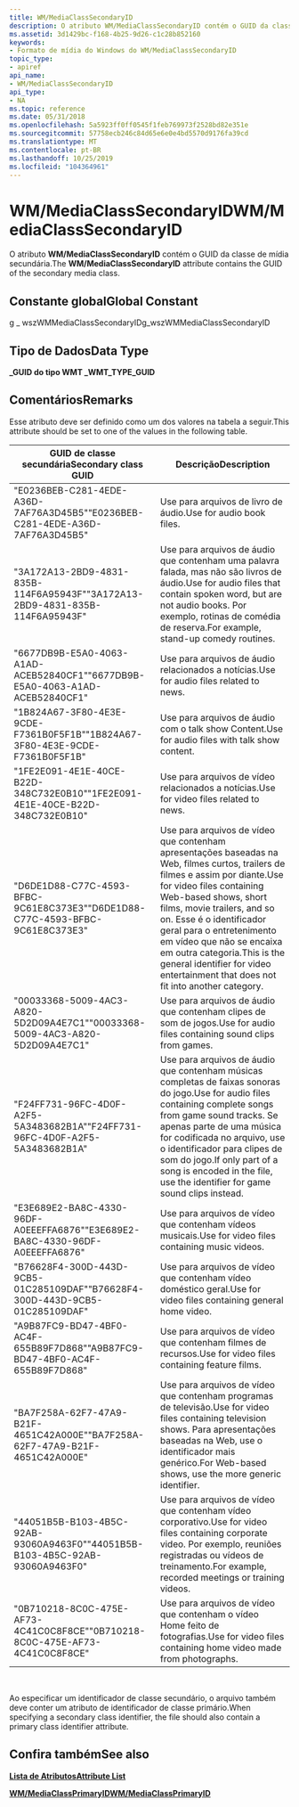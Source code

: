 ```yaml
---
title: WM/MediaClassSecondaryID
description: O atributo WM/MediaClassSecondaryID contém o GUID da classe de mídia secundária.
ms.assetid: 3d1429bc-f168-4b25-9d26-c1c28b852160
keywords:
- Formato de mídia do Windows do WM/MediaClassSecondaryID
topic_type:
- apiref
api_name:
- WM/MediaClassSecondaryID
api_type:
- NA
ms.topic: reference
ms.date: 05/31/2018
ms.openlocfilehash: 5a5923ff0ff0545f1feb769973f2528bd82e351e
ms.sourcegitcommit: 57758ecb246c84d65e6e0e4bd5570d9176fa39cd
ms.translationtype: MT
ms.contentlocale: pt-BR
ms.lasthandoff: 10/25/2019
ms.locfileid: "104364961"
---
```

# <a name="wmmediaclasssecondaryid"></a><span data-ttu-id="4290f-104">WM/MediaClassSecondaryID</span><span class="sxs-lookup"><span data-stu-id="4290f-104">WM/MediaClassSecondaryID</span></span>

<span data-ttu-id="4290f-105">O atributo **WM/MediaClassSecondaryID** contém o GUID da classe de mídia secundária.</span><span class="sxs-lookup"><span data-stu-id="4290f-105">The **WM/MediaClassSecondaryID** attribute contains the GUID of the secondary media class.</span></span>

## <a name="global-constant"></a><span data-ttu-id="4290f-106">Constante global</span><span class="sxs-lookup"><span data-stu-id="4290f-106">Global Constant</span></span>

<span data-ttu-id="4290f-107">g \_ wszWMMediaClassSecondaryID</span><span class="sxs-lookup"><span data-stu-id="4290f-107">g\_wszWMMediaClassSecondaryID</span></span>

## <a name="data-type"></a><span data-ttu-id="4290f-108">Tipo de Dados</span><span class="sxs-lookup"><span data-stu-id="4290f-108">Data Type</span></span>

<span data-ttu-id="4290f-109">**\_GUID do tipo WMT \_**</span><span class="sxs-lookup"><span data-stu-id="4290f-109">**WMT\_TYPE\_GUID**</span></span>

## <a name="remarks"></a><span data-ttu-id="4290f-110">Comentários</span><span class="sxs-lookup"><span data-stu-id="4290f-110">Remarks</span></span>

<span data-ttu-id="4290f-111">Esse atributo deve ser definido como um dos valores na tabela a seguir.</span><span class="sxs-lookup"><span data-stu-id="4290f-111">This attribute should be set to one of the values in the following table.</span></span>



| <span data-ttu-id="4290f-112">GUID de classe secundária</span><span class="sxs-lookup"><span data-stu-id="4290f-112">Secondary class GUID</span></span>                   | <span data-ttu-id="4290f-113">Descrição</span><span class="sxs-lookup"><span data-stu-id="4290f-113">Description</span></span>                                                                                                                                                                             |
|----------------------------------------|-----------------------------------------------------------------------------------------------------------------------------------------------------------------------------------------|
| <span data-ttu-id="4290f-114">"E0236BEB-C281-4EDE-A36D-7AF76A3D45B5"</span><span class="sxs-lookup"><span data-stu-id="4290f-114">"E0236BEB-C281-4EDE-A36D-7AF76A3D45B5"</span></span> | <span data-ttu-id="4290f-115">Use para arquivos de livro de áudio.</span><span class="sxs-lookup"><span data-stu-id="4290f-115">Use for audio book files.</span></span>                                                                                                                                                               |
| <span data-ttu-id="4290f-116">"3A172A13-2BD9-4831-835B-114F6A95943F"</span><span class="sxs-lookup"><span data-stu-id="4290f-116">"3A172A13-2BD9-4831-835B-114F6A95943F"</span></span> | <span data-ttu-id="4290f-117">Use para arquivos de áudio que contenham uma palavra falada, mas não são livros de áudio.</span><span class="sxs-lookup"><span data-stu-id="4290f-117">Use for audio files that contain spoken word, but are not audio books.</span></span> <span data-ttu-id="4290f-118">Por exemplo, rotinas de comédia de reserva.</span><span class="sxs-lookup"><span data-stu-id="4290f-118">For example, stand-up comedy routines.</span></span>                                                                           |
| <span data-ttu-id="4290f-119">"6677DB9B-E5A0-4063-A1AD-ACEB52840CF1"</span><span class="sxs-lookup"><span data-stu-id="4290f-119">"6677DB9B-E5A0-4063-A1AD-ACEB52840CF1"</span></span> | <span data-ttu-id="4290f-120">Use para arquivos de áudio relacionados a notícias.</span><span class="sxs-lookup"><span data-stu-id="4290f-120">Use for audio files related to news.</span></span>                                                                                                                                                    |
| <span data-ttu-id="4290f-121">"1B824A67-3F80-4E3E-9CDE-F7361B0F5F1B"</span><span class="sxs-lookup"><span data-stu-id="4290f-121">"1B824A67-3F80-4E3E-9CDE-F7361B0F5F1B"</span></span> | <span data-ttu-id="4290f-122">Use para arquivos de áudio com o talk show Content.</span><span class="sxs-lookup"><span data-stu-id="4290f-122">Use for audio files with talk show content.</span></span>                                                                                                                                             |
| <span data-ttu-id="4290f-123">"1FE2E091-4E1E-40CE-B22D-348C732E0B10"</span><span class="sxs-lookup"><span data-stu-id="4290f-123">"1FE2E091-4E1E-40CE-B22D-348C732E0B10"</span></span> | <span data-ttu-id="4290f-124">Use para arquivos de vídeo relacionados a notícias.</span><span class="sxs-lookup"><span data-stu-id="4290f-124">Use for video files related to news.</span></span>                                                                                                                                                    |
| <span data-ttu-id="4290f-125">"D6DE1D88-C77C-4593-BFBC-9C61E8C373E3"</span><span class="sxs-lookup"><span data-stu-id="4290f-125">"D6DE1D88-C77C-4593-BFBC-9C61E8C373E3"</span></span> | <span data-ttu-id="4290f-126">Use para arquivos de vídeo que contenham apresentações baseadas na Web, filmes curtos, trailers de filmes e assim por diante.</span><span class="sxs-lookup"><span data-stu-id="4290f-126">Use for video files containing Web-based shows, short films, movie trailers, and so on.</span></span> <span data-ttu-id="4290f-127">Esse é o identificador geral para o entretenimento em vídeo que não se encaixa em outra categoria.</span><span class="sxs-lookup"><span data-stu-id="4290f-127">This is the general identifier for video entertainment that does not fit into another category.</span></span> |
| <span data-ttu-id="4290f-128">"00033368-5009-4AC3-A820-5D2D09A4E7C1"</span><span class="sxs-lookup"><span data-stu-id="4290f-128">"00033368-5009-4AC3-A820-5D2D09A4E7C1"</span></span> | <span data-ttu-id="4290f-129">Use para arquivos de áudio que contenham clipes de som de jogos.</span><span class="sxs-lookup"><span data-stu-id="4290f-129">Use for audio files containing sound clips from games.</span></span>                                                                                                                                  |
| <span data-ttu-id="4290f-130">"F24FF731-96FC-4D0F-A2F5-5A3483682B1A"</span><span class="sxs-lookup"><span data-stu-id="4290f-130">"F24FF731-96FC-4D0F-A2F5-5A3483682B1A"</span></span> | <span data-ttu-id="4290f-131">Use para arquivos de áudio que contenham músicas completas de faixas sonoras do jogo.</span><span class="sxs-lookup"><span data-stu-id="4290f-131">Use for audio files containing complete songs from game sound tracks.</span></span> <span data-ttu-id="4290f-132">Se apenas parte de uma música for codificada no arquivo, use o identificador para clipes de som do jogo.</span><span class="sxs-lookup"><span data-stu-id="4290f-132">If only part of a song is encoded in the file, use the identifier for game sound clips instead.</span></span>                   |
| <span data-ttu-id="4290f-133">"E3E689E2-BA8C-4330-96DF-A0EEEFFA6876"</span><span class="sxs-lookup"><span data-stu-id="4290f-133">"E3E689E2-BA8C-4330-96DF-A0EEEFFA6876"</span></span> | <span data-ttu-id="4290f-134">Use para arquivos de vídeo que contenham vídeos musicais.</span><span class="sxs-lookup"><span data-stu-id="4290f-134">Use for video files containing music videos.</span></span>                                                                                                                                            |
| <span data-ttu-id="4290f-135">"B76628F4-300D-443D-9CB5-01C285109DAF"</span><span class="sxs-lookup"><span data-stu-id="4290f-135">"B76628F4-300D-443D-9CB5-01C285109DAF"</span></span> | <span data-ttu-id="4290f-136">Use para arquivos de vídeo que contenham vídeo doméstico geral.</span><span class="sxs-lookup"><span data-stu-id="4290f-136">Use for video files containing general home video.</span></span>                                                                                                                                      |
| <span data-ttu-id="4290f-137">"A9B87FC9-BD47-4BF0-AC4F-655B89F7D868"</span><span class="sxs-lookup"><span data-stu-id="4290f-137">"A9B87FC9-BD47-4BF0-AC4F-655B89F7D868"</span></span> | <span data-ttu-id="4290f-138">Use para arquivos de vídeo que contenham filmes de recursos.</span><span class="sxs-lookup"><span data-stu-id="4290f-138">Use for video files containing feature films.</span></span>                                                                                                                                           |
| <span data-ttu-id="4290f-139">"BA7F258A-62F7-47A9-B21F-4651C42A000E"</span><span class="sxs-lookup"><span data-stu-id="4290f-139">"BA7F258A-62F7-47A9-B21F-4651C42A000E"</span></span> | <span data-ttu-id="4290f-140">Use para arquivos de vídeo que contenham programas de televisão.</span><span class="sxs-lookup"><span data-stu-id="4290f-140">Use for video files containing television shows.</span></span> <span data-ttu-id="4290f-141">Para apresentações baseadas na Web, use o identificador mais genérico.</span><span class="sxs-lookup"><span data-stu-id="4290f-141">For Web-based shows, use the more generic identifier.</span></span>                                                                                  |
| <span data-ttu-id="4290f-142">"44051B5B-B103-4B5C-92AB-93060A9463F0"</span><span class="sxs-lookup"><span data-stu-id="4290f-142">"44051B5B-B103-4B5C-92AB-93060A9463F0"</span></span> | <span data-ttu-id="4290f-143">Use para arquivos de vídeo que contenham vídeo corporativo.</span><span class="sxs-lookup"><span data-stu-id="4290f-143">Use for video files containing corporate video.</span></span> <span data-ttu-id="4290f-144">Por exemplo, reuniões registradas ou vídeos de treinamento.</span><span class="sxs-lookup"><span data-stu-id="4290f-144">For example, recorded meetings or training videos.</span></span>                                                                                      |
| <span data-ttu-id="4290f-145">"0B710218-8C0C-475E-AF73-4C41C0C8F8CE"</span><span class="sxs-lookup"><span data-stu-id="4290f-145">"0B710218-8C0C-475E-AF73-4C41C0C8F8CE"</span></span> | <span data-ttu-id="4290f-146">Use para arquivos de vídeo que contenham o vídeo Home feito de fotografias.</span><span class="sxs-lookup"><span data-stu-id="4290f-146">Use for video files containing home video made from photographs.</span></span>                                                                                                                        |



 

<span data-ttu-id="4290f-147">Ao especificar um identificador de classe secundário, o arquivo também deve conter um atributo de identificador de classe primário.</span><span class="sxs-lookup"><span data-stu-id="4290f-147">When specifying a secondary class identifier, the file should also contain a primary class identifier attribute.</span></span>

## <a name="see-also"></a><span data-ttu-id="4290f-148">Confira também</span><span class="sxs-lookup"><span data-stu-id="4290f-148">See also</span></span>

<dl> <dt>

[<span data-ttu-id="4290f-149">**Lista de Atributos**</span><span class="sxs-lookup"><span data-stu-id="4290f-149">**Attribute List**</span></span>](attribute-list.md)
</dt> <dt>

[<span data-ttu-id="4290f-150">**WM/MediaClassPrimaryID**</span><span class="sxs-lookup"><span data-stu-id="4290f-150">**WM/MediaClassPrimaryID**</span></span>](wm-mediaprimaryid.md)
</dt> </dl>

 

 





